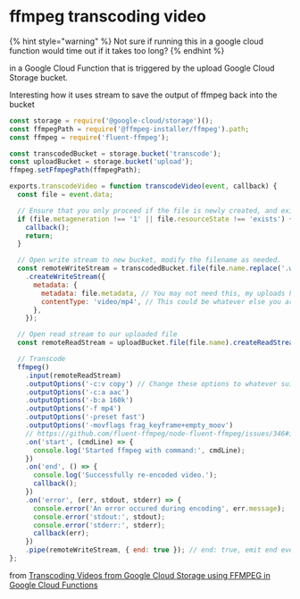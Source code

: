 # ffmpeg transcoding video

{% hint style="warning" %}
Not sure if running this in a google cloud function would time out if it takes too long?
{% endhint %}



in a  Google Cloud Function that is triggered by the upload Google Cloud Storage bucket.

Interesting how it uses stream to save the output of ffmpeg back into the bucket

```javascript
const storage = require('@google-cloud/storage')();
const ffmpegPath = require('@ffmpeg-installer/ffmpeg').path;
const ffmpeg = require('fluent-ffmpeg');

const transcodedBucket = storage.bucket('transcode');
const uploadBucket = storage.bucket('upload');
ffmpeg.setFfmpegPath(ffmpegPath);

exports.transcodeVideo = function transcodeVideo(event, callback) {
  const file = event.data;

  // Ensure that you only proceed if the file is newly created, and exists.
  if (file.metageneration !== '1' || file.resourceState !== 'exists') {
    callback();
    return;
  }

  // Open write stream to new bucket, modify the filename as needed.
  const remoteWriteStream = transcodedBucket.file(file.name.replace('.webm', '.mp4'))
    .createWriteStream({
      metadata: {
        metadata: file.metadata, // You may not need this, my uploads have associated metadata
        contentType: 'video/mp4', // This could be whatever else you are transcoding to
      },
    });

  // Open read stream to our uploaded file
  const remoteReadStream = uploadBucket.file(file.name).createReadStream();

  // Transcode
  ffmpeg()
    .input(remoteReadStream)
    .outputOptions('-c:v copy') // Change these options to whatever suits your needs
    .outputOptions('-c:a aac')
    .outputOptions('-b:a 160k')
    .outputOptions('-f mp4')
    .outputOptions('-preset fast')
    .outputOptions('-movflags frag_keyframe+empty_moov')
    // https://github.com/fluent-ffmpeg/node-fluent-ffmpeg/issues/346#issuecomment-67299526 
    .on('start', (cmdLine) => {
      console.log('Started ffmpeg with command:', cmdLine);
    })
    .on('end', () => {
      console.log('Successfully re-encoded video.');
      callback();
    })
    .on('error', (err, stdout, stderr) => {
      console.error('An error occured during encoding', err.message);
      console.error('stdout:', stdout);
      console.error('stderr:', stderr);
      callback(err);
    })
    .pipe(remoteWriteStream, { end: true }); // end: true, emit end event when readable stream ends
};
```

from [Transcoding Videos from Google Cloud Storage using FFMPEG in Google Cloud Functions](https://kpetrovi.ch/2017/11/02/transcoding-videos-with-ffmpeg-in-google-cloud-functions.html)

